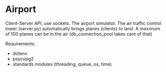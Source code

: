 # Airport

Client-Server API, use sockets. The airport simulator.
The air traffic control tower (server.py) automatically brings planes (clients) to land. 
A maximum of 100 planes can be in the air (db_connection_pool takes care of that)


Requirements: 
- dotenv
- psycopg2
- standards modules (threading, queue, os, time)


